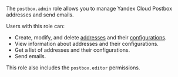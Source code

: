 The `postbox.admin` role allows you to manage Yandex Cloud Postbox addresses and send emails.

Users with this role can:
* Create, modify, and delete [addresses](../../postbox/concepts/glossary.md#adress) and their [configurations](../../postbox/concepts/glossary.md#configuration).
* View information about addresses and their configurations.
* Get a list of addresses and their configurations.
* Send emails.

This role also includes the `postbox.editor` permissions.
